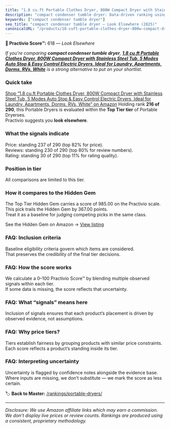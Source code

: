 ```yaml
---
title: "1.8 cu.ft Portable Clothes Dryer, 800W Compact Dryer with Stainless Steel Tub, 5 Modes Auto Stop & Easy Control Electric Dryers, Ideal for Laundry, Apartments, Dorms, RVs, White"
description: "compact condenser tumble dryer: Data-driven ranking using the Practivio Score™. Positioned by quality, value, demand, findability, momentum."
keywords: ["compact condenser tumble dryer"]
seo_title: "compact condenser tumble dryer — Look Elsewhere (2025)"
canonicalURL: "/products/18-cuft-portable-clothes-dryer-800w-compact-dryer-with-stainless-steel-tub-5-modes-auto-stop-easy-control-electric-dryers-ideal-for-laundry-apartments-dorms-rvs-white-B0DS22ZZ8P/"
---
```


**🚫 Practivio Score™:** 618 — _Look Elsewhere_


*If you're comparing **compact condenser tumble dryer**, **[1.8 cu.ft Portable Clothes Dryer, 800W Compact Dryer with Stainless Steel Tub, 5 Modes Auto Stop & Easy Control Electric Dryers, Ideal for Laundry, Apartments, Dorms, RVs, White](https://www.amazon.com/dp/B0DS22ZZ8P?tag=practivio-20)** is a strong alternative to put on your shortlist.*
### Quick take
[Shop “1.8 cu.ft Portable Clothes Dryer, 800W Compact Dryer with Stainless Steel Tub, 5 Modes Auto Stop & Easy Control Electric Dryers, Ideal for Laundry, Apartments, Dorms, RVs, White” on Amazon](https://www.amazon.com/dp/B0DS22ZZ8P?tag=practivio-20)
Holding rank **216 of 290**, this Portable Dryers is evaluated within the **Top Tier tier** of Portable Dryerses.  
Practivio suggests you **look elsewhere**.

### What the signals indicate
Price: standing 237 of 290 (top 82% for price).  
Reviews: standing 230 of 290 (top 80% for review numbers).  
Rating: standing 30 of 290 (top 11% for rating quality).  

### Position in tier
All comparisons are limited to this tier.

### How it compares to the Hidden Gem
The Top Tier Hidden Gem carries a score of 985.00 on the Practivio scale.  
This pick trails the Hidden Gem by 367.00 points.  
Treat it as a baseline for judging competing picks in the same class.  

See the Hidden Gem on Amazon → [View listing](https://www.amazon.com/dp/B0799Q45TT?tag=practivio-20)

### FAQ: Inclusion criteria
Baseline eligibility criteria govern which items are considered.  
That preserves the credibility of the final tier decisions.

### FAQ: How the score works
We calculate a 0–100 Practivio Score™ by blending multiple observed signals within each tier.  
If some data is missing, the score reflects that uncertainty.

### FAQ: What “signals” means here
Inclusion of signals ensures that each product’s placement is driven by observed evidence, not assumptions.

### FAQ: Why price tiers?
Tiers establish fairness by grouping products with similar price constraints.  
Each score reflects a product’s standing inside its tier.

### FAQ: Interpreting uncertainty
Uncertainty is flagged by confidence notes alongside the evidence base.  
Where inputs are missing, we don’t substitute — we mark the score as less certain.


🏷️ **Back to Master:** [/rankings/portable-dryers/](/rankings/portable-dryers/)

---
_Disclosure: We use Amazon affiliate links which may earn a commission. We don’t display live prices or review counts. Rankings are produced using a consistent, proprietary methodology._
